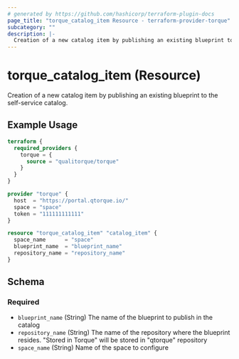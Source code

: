 ```yaml
---
# generated by https://github.com/hashicorp/terraform-plugin-docs
page_title: "torque_catalog_item Resource - terraform-provider-torque"
subcategory: ""
description: |-
  Creation of a new catalog item by publishing an existing blueprint to the self-service catalog.
---
```


# torque_catalog_item (Resource)

Creation of a new catalog item by publishing an existing blueprint to the self-service catalog.

## Example Usage

```terraform
terraform {
  required_providers {
    torque = {
      source = "qualitorque/torque"
    }
  }
}

provider "torque" {
  host  = "https://portal.qtorque.io/"
  space = "space"
  token = "111111111111"
}

resource "torque_catalog_item" "catalog_item" {
  space_name      = "space"
  blueprint_name  = "blueprint_name"
  repository_name = "repository_name"
}
```

<!-- schema generated by tfplugindocs -->
## Schema

### Required

- `blueprint_name` (String) The name of the blueprint to publish in the catalog
- `repository_name` (String) The name of the repository where the blueprint resides. "Stored in Torque" will be stored in "qtorque" repository
- `space_name` (String) Name of the space to configure
